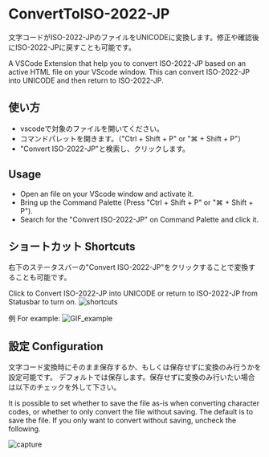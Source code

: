 # ConvertToISO-2022-JP

文字コードがISO-2022-JPのファイルをUNICODEに変換します。修正や確認後にISO-2022-JPに戻すことも可能です。

A VSCode Extension that help you to convert ISO-2022-JP based on an active HTML file on your VScode window.
This can convert ISO-2022-JP into UNICODE and then return to ISO-2022-JP.

## 使い方

- vscodeで対象のファイルを開いてください。
- コマンドパレットを開きます。（"Ctrl + Shift + P" or "⌘ + Shift + P"）
- "Convert ISO-2022-JP"と検索し、クリックします。

## Usage

- Open an file on your VScode window and activate it.
- Bring up the Command Palette (Press "Ctrl + Shift + P" or "⌘ + Shift + P").
- Search for the "Convert ISO-2022-JP" on Command Palette and click it.

## ショートカット Shortcuts

右下のステータスバーの"Convert ISO-2022-JP"をクリックすることで変換することも可能です。

Click to Convert ISO-2022-JP into UNICODE or return to ISO-2022-JP from Statusbar to turn on.
![shortcuts](https://user-images.githubusercontent.com/61075280/119502540-fe14e300-bda4-11eb-8200-c955241a7cde.PNG)

例 For example:
![GIF_example](https://user-images.githubusercontent.com/61075280/119502339-cc9c1780-bda4-11eb-8722-a555aac1be74.gif)

## 設定 Configuration

文字コード変換時にそのまま保存するか、もしくは保存せずに変換のみ行うかを設定可能です。
デフォルトでは保存します。保存せずに変換のみ行いたい場合は以下のチェックを外して下さい。

It is possible to set whether to save the file as-is when converting character codes, or whether to only convert the file without saving.
The default is to save the file. If you only want to convert without saving, uncheck the following.

![capture](https://user-images.githubusercontent.com/61075280/140607619-ce5accc6-4ffe-4905-b1a1-7122f2d348e4.PNG)
